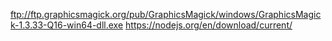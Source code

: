ftp://ftp.graphicsmagick.org/pub/GraphicsMagick/windows/GraphicsMagick-1.3.33-Q16-win64-dll.exe
https://nodejs.org/en/download/current/